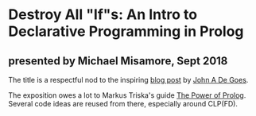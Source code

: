 # Destroy All "If"s: An Intro to Declarative Programming in Prolog
## presented by Michael Misamore, Sept 2018

The title is a respectful nod to the inspiring [blog post](http://degoes.net/articles/destroy-all-ifs) by [John A De
Goes](http://degoes.net/).

The exposition owes a lot to Markus Triska's guide [The Power of Prolog](https://www.metalevel.at/prolog). Several code
ideas are reused from there, especially around CLP(FD).


